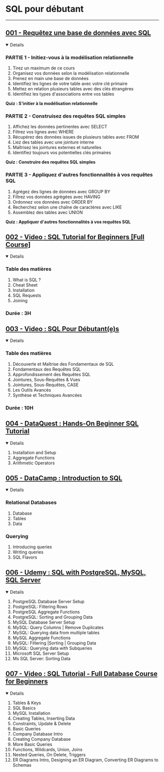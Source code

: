 # **SQL pour débutant**

---

## [001 - Requêtez une base de données avec SQL](https://openclassrooms.com/fr/courses/7818671-requetez-une-base-de-donnees-avec-sql)

<details open>
  <summary>Details</summary>
  <h3><strong>PARTIE 1 - Initiez-vous à la modélisation relationnelle</strong></h3>
<ol>
    <li>Tirez un maximum de ce cours</li>
    <li>Organisez vos données selon la modélisation relationnelle</li>
    <li>Prenez en main une base de données</li>
    <li>Identifiez les lignes de votre table avec votre clé primaire</li>
    <li>Mettez en relation plusieurs tables avec des clés étrangères</li>
    <li>Identifiez les types d'associations entre vos tables</li>
</ol>
<p><strong>Quiz : S'initier à la modélisation relationnelle</strong></p>

<h3><strong>PARTIE 2 - Construisez des requêtes SQL simples</strong></h3>
<ol>
    <li>Affichez les données pertinentes avec SELECT</li>
    <li>Filtrez vos lignes avec WHERE</li>
    <li>Récupérez des données issues de plusieurs tables avec FROM</li>
    <li>Liez des tables avec une jointure interne</li>
    <li>Maîtrisez les jointures externes et naturelles</li>
    <li>Identifiez toujours vos potentielles clés primaires</li>
</ol>
<p><strong>Quiz : Construire des requêtes SQL simples</strong></p>

<h3><strong>PARTIE 3 - Appliquez d'autres fonctionnalités à vos requêtes SQL</strong></h3>
<ol>
    <li>Agrégez des lignes de données avec GROUP BY</li>
    <li>Filtrez vos données agrégées avec HAVING</li>
    <li>Ordonnez vos données avec ORDER BY</li>
    <li>Recherchez selon une chaîne de caractères avec LIKE</li>
    <li>Assemblez des tables avec UNION</li>
</ol>
<p><strong>Quiz : Appliquer d'autres fonctionnalités à vos requêtes SQL</strong></p>

</details>

## [002 - **Video** : SQL Tutorial for Beginners [Full Course]](https://www.youtube.com/watch?v=7S_tz1z_5bA)

<details open>
  <summary>Details</summary>
  <h3><strong>Table des matières</strong></h3>
<ol>
    <li>What is SQL ?</li>
    <li>Cheat Sheet</li>
    <li>Installation</li>
    <li>SQL Requests</li>
    <li>Joining</li>
</ol>
<h3><strong>Durée : </strong>3H</h3>
</details>

## [003 - **Video** : SQL Pour Débutant(e)s](https://www.youtube.com/playlist?list=PLyh35eYRez8cAEBfi1LWN70Cs77bBvCOp)

<details open>
  <summary>Details</summary>
  <h3><strong>Table des matières</strong></h3>
<ol>
    <li>Découverte et Maîtrise des Fondamentaux de SQL</li>
    <li>Fondamentaux des Requêtes SQL</li>
    <li>Approfondissement des Requêtes SQL</li>
    <li>Jointures, Sous-Requêtes & Vues</li>
    <li>Jointures, Sous-Requêtes, CASE</li>
    <li>Les Outils Avancés</li>
    <li>Synthèse et Techniques Avancées</li>
</ol>
<h3><strong>Durée : </strong>10H</h3>
</details>

## [004 - DataQuest : Hands-On Beginner SQL Tutorial](https://dataquest.io/blog/sql-basics/)

<details open>
  <summary>Details</summary>
  <ol>
    <li>Installation and Setup</li>
    <li>Aggregate Functions</li>
    <li>Arithmetic Operators</li>
</ol>
</details>

## [005 - DataCamp : Introduction to SQL](https://www.datacamp.com/courses/introduction-to-sql)

<details open>
  <summary>Details</summary>
  <h3><strong>Relational Databases</strong></h3>
<ol>
    <li>Database</li>
    <li>Tables</li>
    <li>Data</li>
</ol>

<h3><strong>Querying</strong></h3>
<ol>
    <li>Introducing queries</li>
    <li>Writing queries</li>
    <li>SQL Flavors</li>
</ol>
</details>

## [006 - Udemy : SQL with PostgreSQL, MySQL, SQL Server](https://www.udemy.com/course/sql-for-beginners-with-postgresql-mysql-sql-server/)

<details open>
  <summary>Details</summary>
  <ol>
    <li>PostgreSQL Database Server Setup</li>
    <li>PostgreSQL: Filtering Rows</li>
    <li>PostgreSQL Aggregate Functions</li>
    <li>PostgreSQL: Sorting  and Grouping Data</li>
    <li>MySQL Database  Server Setup</li>
    <li>MySQL: Query Columns | Remove Duplicates</li>
    <li>MySQL: Querying data from multiple tables</li>
    <li>MySQL Aggregate Functions</li>
    <li>MySQL: Filtering |Sorting | Grouping Data</li>
    <li>MySQL: Querying data with Subqueries</li>
    <li>Microsoft SQL Server Setup</li>
    <li>Ms SQL Server:  Sorting Data</li>
</ol>
</details>

## [007 - **Video** :  SQL Tutorial - Full Database Course for Beginners](https://youtu.be/HXV3zeQKqGY?si=kUu544w3YodjtEB7)

<details open>
  <summary>Details</summary>
<ol>
    <li>Tables & Keys</li>
    <li>SQL Basics</li>
    <li>MySQL Installation</li>
    <li>Creating Tables, Inserting Data</li>
    <li>Constraints, Update & Delete</li>
    <li>Basic Queries</li>
    <li>Company Database Intro</li>
    <li>Creating Company Database</li>
    <li>More Basic Queries</li>
    <li>Functions, Wildcards, Union, Joins</li>
    <li>Nested Queries, On Delete, Triggers</li>
    <li>ER Diagrams Intro, Designing an ER Diagram, Converting ER Diagrams to Schemas</li>
</ol>

</details>



